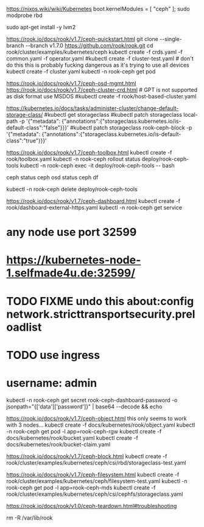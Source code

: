 

https://nixos.wiki/wiki/Kubernetes
boot.kernelModules = [ "ceph" ];
sudo modprobe rbd

sudo apt-get install -y lvm2

https://rook.io/docs/rook/v1.7/ceph-quickstart.html
git clone --single-branch --branch v1.7.0 https://github.com/rook/rook.git
cd rook/cluster/examples/kubernetes/ceph
kubectl create -f crds.yaml -f common.yaml -f operator.yaml
#kubectl create -f cluster-test.yaml # don't do this this is probably fucking dangerous as it's trying to use all devices
kubectl create -f cluster.yaml
kubectl -n rook-ceph get pod

https://rook.io/docs/rook/v1.7/ceph-osd-mgmt.html
https://rook.io/docs/rook/v1.7/ceph-cluster-crd.html
\# GPT is not supported as disk format use MSDOS
#kubectl create -f rook/host-based-cluster.yaml


https://kubernetes.io/docs/tasks/administer-cluster/change-default-storage-class/
#kubectl get storageclass
#kubectl patch storageclass local-path -p '{"metadata": {"annotations":{"storageclass.kubernetes.io/is-default-class":"false"}}}'
#kubectl patch storageclass rook-ceph-block -p '{"metadata": {"annotations":{"storageclass.kubernetes.io/is-default-class":"true"}}}'


https://rook.io/docs/rook/v1.7/ceph-toolbox.html
kubectl create -f rook/toolbox.yaml 
kubectl -n rook-ceph rollout status deploy/rook-ceph-tools
kubectl -n rook-ceph exec -it deploy/rook-ceph-tools -- bash


ceph status
ceph osd status
ceph df

kubectl -n rook-ceph delete deploy/rook-ceph-tools


https://rook.io/docs/rook/v1.7/ceph-dashboard.html
kubectl create -f rook/dashboard-external-https.yaml
kubectl -n rook-ceph get service
# any node use port 32599
# https://kubernetes-node-1.selfmade4u.de:32599/
# TODO FIXME undo this about:config network.stricttransportsecurity.preloadlist
# TODO use ingress
# username: admin
kubectl -n rook-ceph get secret rook-ceph-dashboard-password -o jsonpath="{['data']['password']}" | base64 --decode && echo


https://rook.io/docs/rook/v1.7/ceph-object.html
this only seems to work with 3 nodes...
kubectl create -f docs/kubernetes/rook/object.yaml
kubectl -n rook-ceph get pod -l app=rook-ceph-rgw
kubectl create -f docs/kubernetes/rook/bucket.yaml
kubectl create -f docs/kubernetes/rook/bucket-claim.yaml



https://rook.io/docs/rook/v1.7/ceph-block.html
kubectl create -f rook/cluster/examples/kubernetes/ceph/csi/rbd/storageclass-test.yaml



https://rook.io/docs/rook/v1.7/ceph-filesystem.html
kubectl create -f rook/cluster/examples/kubernetes/ceph/filesystem-test.yaml
kubectl -n rook-ceph get pod -l app=rook-ceph-mds
kubectl create -f rook/cluster/examples/kubernetes/ceph/csi/cephfs/storageclass.yaml



https://rook.io/docs/rook/v1.0/ceph-teardown.html#troubleshooting

rm -R /var/lib/rook









